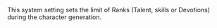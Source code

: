 This system setting sets the limit of Ranks (Talent, skills or Devotions) during the character generation.